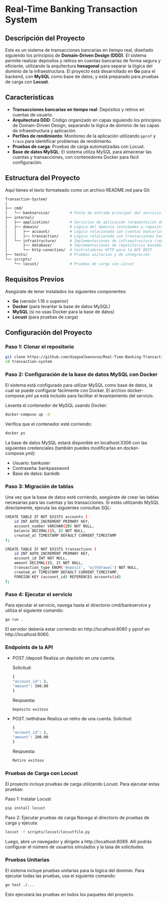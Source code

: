 # Real-Time Banking Transaction System

## Descripción del Proyecto
Este es un sistema de transacciones bancarias en tiempo real, diseñado siguiendo los principios de **Domain-Driven Design (DDD)**. El sistema permite realizar depósitos y retiros en cuentas bancarias de forma segura y eficiente, utilizando la arquitectura **hexagonal** para separar la lógica del dominio de la infraestructura. El proyecto está desarrollado en **Go** para el backend, con **MySQL** como base de datos, y está preparado para pruebas de carga con **Locust**.

## Características
- **Transacciones bancarias en tiempo real**: Depósitos y retiros en cuentas de usuario.
- **Arquitectura DDD**: Código organizado en capas siguiendo los principios de Domain-Driven Design, separando la lógica de dominio de las capas de infraestructura y aplicación.
- **Perfiles de rendimiento**: Monitoreo de la aplicación utilizando `pprof` y `trace` para identificar problemas de rendimiento.
- **Pruebas de carga**: Pruebas de carga automatizadas con Locust.
- **Base de datos MySQL**: El sistema utiliza MySQL para almacenar las cuentas y transacciones, con contenedores Docker para fácil configuración.

## Estructura del Proyecto
Aquí tienes el texto formateado como un archivo README.md para Git:

```bash
Transaction-System/
│
├── cmd/
│   └── bankservice/         # Punto de entrada principal del servicio de transacciones bancarias
├── internal/
│   ├── application/         # Servicios de aplicación (orquestación de la lógica de dominio)
│   ├── domain/              # Lógica del dominio (entidades y repositorios)
│   │   ├── account/         # Lógica relacionada con cuentas bancarias
│   │   ├── transaction/     # Lógica relacionada con transacciones bancarias
│   └── infrastructure/      # Implementaciones de infraestructura (repositorios y controladores HTTP)
│       ├── database/        # Implementaciones de repositorios basados en MySQL
│       └── http-conection/  # Controladores HTTP para la API REST
├── tests/                   # Pruebas unitarias y de integración
└── scripts/
    └── locust/              # Pruebas de carga con Locust

```
## Requisitos Previos
Asegúrate de tener instalados los siguientes componentes:
- **Go** (versión 1.16 o superior)
- **Docker** (para levantar la base de datos MySQL)
- **MySQL** (si no usas Docker para la base de datos)
- **Locust** (para pruebas de carga)

## Configuración del Proyecto

### Paso 1: Clonar el repositorio
```bash
git clone https://github.com/diegoalbanovoa/Real-Time-Banking-Transaction-System.git
cd transaction-system
```
### Paso 2: Configuración de la base de datos MySQL con Docker
El sistema está configurado para utilizar MySQL como base de datos, la cual se puede configurar fácilmente con Docker. El archivo docker-compose.yml ya está incluido para facilitar el levantamiento del servicio.

Levanta el contenedor de MySQL usando Docker:
```bash
docker-compose up -d
```
Verifica que el contenedor esté corriendo:
```bash
docker ps
```

La base de datos MySQL estará disponible en localhost:3306 con las siguientes credenciales (también puedes modificarlas en docker-compose.yml):

- Usuario: bankuser
- Contraseña: bankpassword
- Base de datos: bankdb

### Paso 3: Migración de tablas

Una vez que la base de datos esté corriendo, asegúrate de crear las tablas necesarias para las cuentas y las transacciones. Si estás utilizando MySQL directamente, ejecuta las siguientes consultas SQL:

```bash
CREATE TABLE IF NOT EXISTS accounts (
    id INT AUTO_INCREMENT PRIMARY KEY,
    account_number VARCHAR(20) NOT NULL,
    balance DECIMAL(15, 2) NOT NULL,
    created_at TIMESTAMP DEFAULT CURRENT_TIMESTAMP
);

CREATE TABLE IF NOT EXISTS transactions (
    id INT AUTO_INCREMENT PRIMARY KEY,
    account_id INT NOT NULL,
    amount DECIMAL(15, 2) NOT NULL,
    transaction_type ENUM('deposit', 'withdrawal') NOT NULL,
    created_at TIMESTAMP DEFAULT CURRENT_TIMESTAMP,
    FOREIGN KEY (account_id) REFERENCES accounts(id)
);
```

### Paso 4: Ejecutar el servicio
Para ejecutar el servicio, navega hasta el directorio cmd/bankservice y utiliza el siguiente comando:

```bash
go run .
```
El servidor debería estar corriendo en http://localhost:8080 y pprof en http://localhost:6060.

### Endpoints de la API
- POST /deposit
  Realiza un depósito en una cuenta.

    Solicitud:
    ```bash
    {
  "account_id": 1,
  "amount": 500.00
    }
    ```
    Respuesta:
    ```bash
    Depósito exitoso
    ```
- POST /withdraw
  Realiza un retiro de una cuenta.
  Solicitud:
    ```bash
    {
  "account_id": 1,
  "amount": 200.00
    }
    ```
  Respuesta:
    ```bash
   Retiro exitoso
    ```
  
### Pruebas de Carga con Locust
El proyecto incluye pruebas de carga utilizando Locust. Para ejecutar estas pruebas:

Paso 1: Instalar Locust
```bash
pip install locust
```
Paso 2: Ejecutar pruebas de carga
Navega al directorio de pruebas de carga y ejecuta:
```bash
locust -f scripts/locust/locustfile.py
```

Luego, abre un navegador y dirígete a http://localhost:8089. Allí podrás configurar el número de usuarios simulados y la tasa de solicitudes.

### Pruebas Unitarias
El sistema incluye pruebas unitarias para la lógica del dominio. Para ejecutar todas las pruebas, usa el siguiente comando:

```bash
go test ./...
```

Esto ejecutará las pruebas en todos los paquetes del proyecto.
